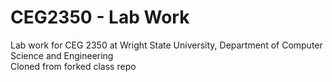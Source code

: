 # CEG2350 - Lab Work
Lab work for CEG 2350 at Wright State University, Department of Computer Science and Engineering  
Cloned from forked class repo 
